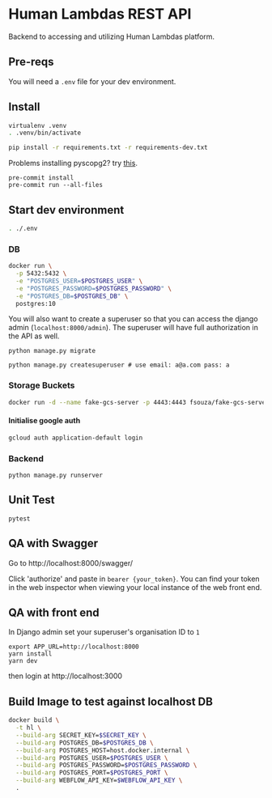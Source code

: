 # Human Lambdas REST API

Backend to accessing and utilizing Human Lambdas platform.

## Pre-reqs

You will need a `.env` file for your dev environment.

## Install

```bash
virtualenv .venv
. .venv/bin/activate
```

```bash
pip install -r requirements.txt -r requirements-dev.txt
```

Problems installing pyscopg2? try [this](https://stackoverflow.com/questions/26288042/error-installing-psycopg2-library-not-found-for-lssl).


```
pre-commit install
pre-commit run --all-files
```

## Start dev environment

```bash
. ./.env
```

### DB
```bash
docker run \
  -p 5432:5432 \
  -e "POSTGRES_USER=$POSTGRES_USER" \
  -e "POSTGRES_PASSWORD=$POSTGRES_PASSWORD" \
  -e "POSTGRES_DB=$POSTGRES_DB" \
  postgres:10
```
You will also want to create a superuser so that you can access the django admin (`localhost:8000/admin`). The superuser will have full authorization in the API as well.

```
python manage.py migrate
```
```
python manage.py createsuperuser # use email: a@a.com pass: a
```

### Storage Buckets

```bash
docker run -d --name fake-gcs-server -p 4443:4443 fsouza/fake-gcs-server
```

#### Initialise google auth

```bash
gcloud auth application-default login
```

### Backend
```
python manage.py runserver
```
## Unit Test

```
pytest
```


## QA with Swagger

Go to http://localhost:8000/swagger/

Click 'authorize' and paste in `bearer {your_token}`. You can find your token in the web inspector when viewing your local instance of the web front end.

## QA with front end

In Django admin set your superuser's organisation ID to `1`

```
export APP_URL=http://localhost:8000
yarn install
yarn dev
```

then login at http://localhost:3000

## Build Image to test against localhost DB

```bash
docker build \
  -t hl \
  --build-arg SECRET_KEY=$SECRET_KEY \
  --build-arg POSTGRES_DB=$POSTGRES_DB \
  --build-arg POSTGRES_HOST=host.docker.internal \
  --build-arg POSTGRES_USER=$POSTGRES_USER \
  --build-arg POSTGRES_PASSWORD=$POSTGRES_PASSWORD \
  --build-arg POSTGRES_PORT=$POSTGRES_PORT \
  --build-arg WEBFLOW_API_KEY=$WEBFLOW_API_KEY \
  .
```